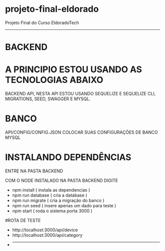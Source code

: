 # projeto-final-eldorado
Projeto Final do Curso EldoradoTech
________________________________________________________________________________________________________________________________________________________________________
# BACKEND
# A PRINCIPIO ESTOU USANDO AS TECNOLOGIAS ABAIXO
BACKEND API, NESTA API ESTOU USANDO SEQUELIZE E SEQUELIZE CLI, MIGRATIONS, SEED, SWAGGER E MYSQL.

# BANCO 
API/CONFIG/CONFIG.JSON
  COLOCAR SUAS CONFIGURAÇÕES DE BANCO MYSQL
  
# INSTALANDO DEPENDÊNCIAS 
  ENTRE NA PASTA BACKEND
  
  COM O NODE INSTALADO NA PASTA BACKEND DIGITE
   - npm install ( instala as dependencias )
   - npm run database ( cria a database )
   - npm run migrate ( cria a migração do banco )
   - npm run seed ( insere apenas um dado para teste )
   - npm start ( roda o sistema porta 3000 )
 
 #ROTA DE TESTE
 - http://localhost:3000/api/device
 - http://localhost:3000/api/category
 - ____________________________________________________________________________________________________________________________________________________________________

